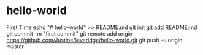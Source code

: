 # hello-world
First Time
echo "# hello-world" >> README.md
git init
git add README.md
git commit -m "first commit"
git remote add origin https://github.com/JustineBeveridge/hello-world.git
git push -u origin master
